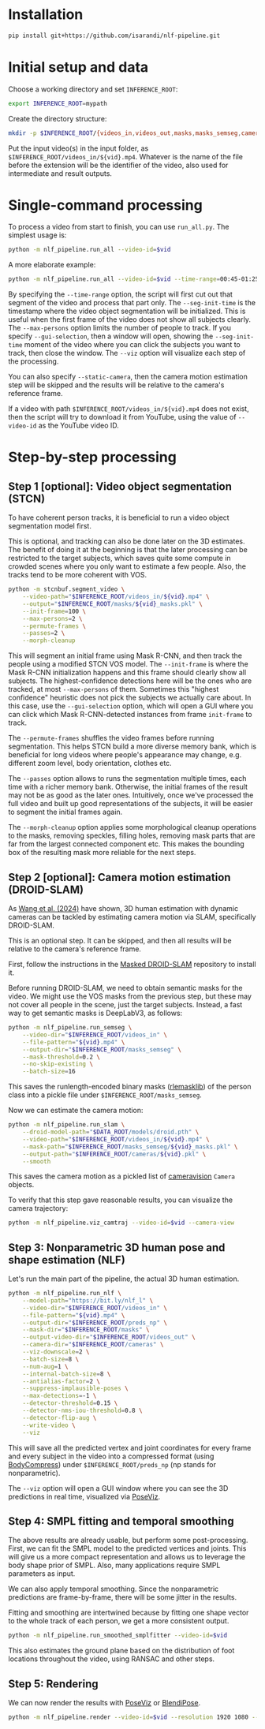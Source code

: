 
# Installation

```bash
pip install git+https://github.com/isarandi/nlf-pipeline.git
```

# Initial setup and data

Choose a working directory and set `INFERENCE_ROOT`:

```bash
export INFERENCE_ROOT=mypath
```

Create the directory structure:

```bash
mkdir -p $INFERENCE_ROOT/{videos_in,videos_out,masks,masks_semseg,cameras,cameras_traj,preds,preds_np,smooth_fits}
```

Put the input video(s) in the input folder, as `$INFERENCE_ROOT/videos_in/${vid}.mp4`. Whatever is the 
name of the file before the extension will be the identifier of the video, also used for intermediate and result outputs.

# Single-command processing

To process a video from start to finish, you can use `run_all.py`. The simplest usage is:

```bash
python -m nlf_pipeline.run_all --video-id=$vid
```

A more elaborate example:

```bash
python -m nlf_pipeline.run_all --video-id=$vid --time-range=00:45-01:25 --seg-init-time=00:46 --max-persons=4 --viz --gui-selection
```

By specifying the `--time-range` option, the script will first cut out that segment of the video and process that part only. The `--seg-init-time` is the timestamp where the video object segmentation will be initialized. This is useful when the first frame of the video does not show all subjects clearly. The `--max-persons` option limits the number of people to track.
If you specify `--gui-selection`, then a window will open, showing the `--seg-init-time` moment of the video where you can click the subjects you want to track, then close the window.
The `--viz` option will visualize each step of the processing.

You can also specify `--static-camera`, then the camera motion estimation step will be skipped and the results will be relative to the camera's reference frame.

If a video with path `$INFERENCE_ROOT/videos_in/${vid}.mp4` does not exist, then the script will try to download it from YouTube, using the value of `--video-id` as the YouTube video ID.

# Step-by-step processing

## Step 1 [optional]: Video object segmentation (STCN)

To have coherent person tracks, it is beneficial to run a video object segmentation model first.

This is optional, and tracking can also be done later on the 3D estimates. The benefit of doing it at the beginning is that the later processing can be restricted to the target subjects, which saves quite some compute in crowded scenes where you only want to estimate a few people. Also, the tracks tend to be more coherent with VOS.

```bash
python -m stcnbuf.segment_video \
    --video-path="$INFERENCE_ROOT/videos_in/${vid}.mp4" \
    --output="$INFERENCE_ROOT/masks/${vid}_masks.pkl" \
    --init-frame=100 \
    --max-persons=2 \
    --permute-frames \
    --passes=2 \
    --morph-cleanup
```

This will segment an initial frame using Mask R-CNN, and then track the people using a modified STCN VOS model.
The `--init-frame` is where the Mask R-CNN initialization happens and this frame should clearly show all subjects. The highest-confidence detections here will be the ones who are tracked, at most `--max-persons` of them. Sometimes this "highest confidence" heuristic does not pick the subjects we actually care about. In this case, use the `--gui-selection` option, which will open a GUI where you can click which Mask R-CNN-detected instances from frame `init-frame` to track.

The `--permute-frames` shuffles the video frames before running segmentation. This helps STCN build a more diverse memory bank, which is beneficial for long videos where people's appearance may change, e.g. different zoom level, body orientation, clothes etc.

The `--passes` option allows to runs the segmentation multiple times, each time with a richer memory bank. Otherwise, the initial frames of the result may not be as good as the later ones. Intuitively,
once we've processed the full video and built up good representations of the subjects, it will be easier to segment the initial frames again.

The `--morph-cleanup` option applies some morphological cleanup operations to the masks, removing speckles, filling holes, removing mask parts that are far from the largest connected component etc.
This makes the bounding box of the resulting mask more reliable for the next steps.

## Step 2 [optional]: Camera motion estimation (DROID-SLAM)

As [Wang et al. (2024)](https://arxiv.org/abs/2403.17346) have shown, 3D human estimation with dynamic cameras can be tackled by estimating camera motion via SLAM, specifically DROID-SLAM.

This is an optional step. It can be skipped, and then all results will be relative to the camera's reference frame.

First, follow the instructions in the [Masked DROID-SLAM](https://github.com/isarandi/masked-droidslam) repository to install it.

Before running DROID-SLAM, we need to obtain semantic masks for the video. We might use the VOS masks from the previous step, but these may not cover all people in the scene, just the target subjects.
Instead, a fast way to get semantic masks is DeepLabV3, as follows:

```bash
python -m nlf_pipeline.run_semseg \
    --video-dir="$INFERENCE_ROOT/videos_in" \
    --file-pattern="${vid}.mp4" \
    --output-dir="$INFERENCE_ROOT/masks_semseg" \
    --mask-threshold=0.2 \
    --no-skip-existing \
    --batch-size=16
```

This saves the runlength-encoded binary masks ([rlemasklib](https://github.com/isarandi/rlemasklib)) of the person class into a pickle file under `$INFERENCE_ROOT/masks_semseg`.

Now we can estimate the camera motion:

```bash
python -m nlf_pipeline.run_slam \
    --droid-model-path="$DATA_ROOT/models/droid.pth" \
    --video-path="$INFERENCE_ROOT/videos_in/${vid}.mp4" \
    --mask-path="$INFERENCE_ROOT/masks_semseg/${vid}_masks.pkl" \
    --output-path="$INFERENCE_ROOT/cameras/${vid}.pkl" \
    --smooth
```

This saves the camera motion as a pickled list of [cameravision](https://github.com/isarandi/cameravision) `Camera` objects.

To verify that this step gave reasonable results, you can visualize the camera trajectory:

```bash
python -m nlf_pipeline.viz_camtraj --video-id=$vid --camera-view
```

## Step 3: Nonparametric 3D human pose and shape estimation (NLF)

Let's run the main part of the pipeline, the actual 3D human estimation. 

```bash
python -m nlf_pipeline.run_nlf \
    --model-path="https://bit.ly/nlf_l" \
    --video-dir="$INFERENCE_ROOT/videos_in" \
    --file-pattern="${vid}.mp4" \
    --output-dir="$INFERENCE_ROOT/preds_np" \
    --mask-dir="$INFERENCE_ROOT/masks" \
    --output-video-dir="$INFERENCE_ROOT/videos_out" \
    --camera-dir="$INFERENCE_ROOT/cameras" \
    --viz-downscale=2 \
    --batch-size=8 \
    --num-aug=1 \
    --internal-batch-size=8 \
    --antialias-factor=2 \
    --suppress-implausible-poses \
    --max-detections=-1 \
    --detector-threshold=0.15 \
    --detector-nms-iou-threshold=0.8 \
    --detector-flip-aug \
    --write-video \
    --viz   
```

This will save all the predicted vertex and joint coordinates for every frame and every subject in the video into a compressed format (using [BodyCompress](https://github.com/isarandi/bodycompress)) under `$INFERENCE_ROOT/preds_np` (np stands for nonparametric).

The `--viz` option will open a GUI window where you can see the 3D predictions in real time, visualized via [PoseViz](https://github.com/isarandi/poseviz).

## Step 4: SMPL fitting and temporal smoothing

The above results are already usable, but perform some post-processing. First, we can fit the SMPL model to the predicted vertices and joints. This will give us a more compact representation and allows us to leverage the body shape prior of SMPL. Also, many applications require SMPL parameters as input.

We can also apply temporal smoothing. Since the nonparametric predictions are frame-by-frame, there will be some jitter in the results.

Fitting and smoothing are intertwined because by fitting one shape vector to the whole track of each person, we get a more consistent output.

```bash
python -m nlf_pipeline.run_smoothed_smplfitter --video-id=$vid
```

This also estimates the ground plane based on the distribution of foot locations throughout the video, using RANSAC and other steps.

## Step 5: Rendering

We can now render the results with [PoseViz](https://github.com/isarandi/poseviz) or [BlendiPose](https://github.com/isaran/blendipose).


```bash
python -m nlf_pipeline.render --video-id=$vid --resolution 1920 1080 --viz
```